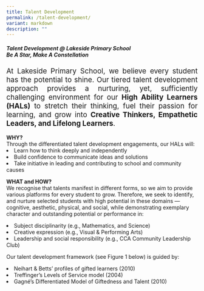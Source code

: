 ```yaml
---
title: Talent Development
permalink: /talent-development/
variant: markdown
description: ""
---
```

<h5>Talent Development @ Lakeside Primary School<br>
<i>Be A Star, Make A Constellation</i></h5>

<div style="font-size:14pt;" align="justify">At Lakeside Primary School, we believe every student has the potential to shine. Our tiered talent development approach provides a nurturing, yet, sufficiently challenging environment for our <b>High Ability Learners (HALs)</b> to stretch their thinking, fuel their passion for learning, and grow into <b>Creative Thinkers, Empathetic Leaders, and Lifelong Learners</b>.</div>
<br>
<b>WHY?</b><br>
Through the differentiated talent development engagements, our HALs will:
	<li>Learn how to think deeply and independently</li>
	<li>Build confidence to communicate ideas and solutions</li>
	<li>Take initiative in leading and contributing to school and community causes</li>

<b>WHAT and HOW?</b><br>
We recognise that talents manifest in different forms, so we aim to provide various platforms for every student to grow. Therefore, we  seek to identify, and nurture selected students with high potential in these domains — cognitive, aesthetic, physical, and social, while demonstrating exemplary character and outstanding potential or performance in:
	<li>Subject disciplinarity (e.g., Mathematics, and Science)</li>
	<li>Creative expression (e.g., Visual &amp; Performing Arts)</li>
	<li>Leadership and social responsibility (e.g., CCA Community Leadership Club)</li>

Our talent development framework (see Figure 1 below) is guided by:
	<li>Neihart &amp; Betts’ profiles of gifted learners (2010)</li>
	<li>Treffinger’s Levels of Service model (2004)</li>
	<li>Gagné’s Differentiated Model of Giftedness and Talent (2010)</li> 
